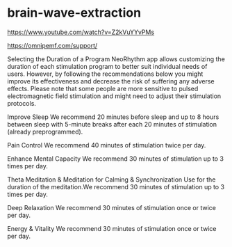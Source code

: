 # brain-wave-extraction
https://www.youtube.com/watch?v=Z2kVuYYvPMs

https://omnipemf.com/support/

Selecting the Duration of a Program
NeoRhythm app allows customizing the duration of each stimulation program to better suit individual needs of users. However, by following the recommendations below you might improve its effectiveness and decrease the risk of suffering any adverse effects. Please note that some people are more sensitive to pulsed electromagnetic field stimulation and might need to adjust their stimulation protocols.

Improve Sleep
We recommend 20 minutes before sleep and up to 8 hours between sleep with 5-minute breaks after each 20 minutes of stimulation (already preprogrammed).

Pain Control
We recommend 40 minutes of stimulation twice per day.

Enhance Mental Capacity
We recommend 30 minutes of stimulation up to 3 times per day.

Theta Meditation & Meditation for Calming & Synchronization
Use for the duration of the meditation.We recommend 30 minutes of stimulation up to 3 times per day.

Deep Relaxation
We recommend 30 minutes of stimulation once or twice per day.

Energy & Vitality
We recommend 30 minutes of stimulation once or twice per day.
